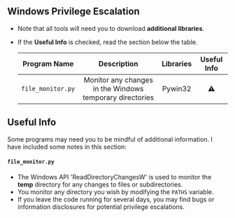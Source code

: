 ## Windows Privilege Escalation

* Note that all tools will need you to download **additional libraries**.
* If the **Useful Info** is checked, read the section below the table.


   | Program Name | Description| Libraries| Useful Info |
   | :--------: | :---: | :---: | :---: | 
   | `file_monitor.py`| Monitor any changes in the Windows temporary directories | Pywin32 | ⚠️ |

## Useful Info

Some programs may need you to be mindful of additional information. I have included some notes in this section:
   
#### `file_monitor.py`

* The Windows API 'ReadDirectoryChangesW' is used to monitor the **temp** directory for any changes to files or subdirectories.
* You monitor any directory you wish by modifying the `PATHS` variable.
* If you leave the code running for several days, you may find bugs or information disclosures for potential privilege escalations.

